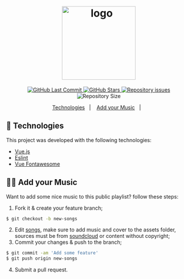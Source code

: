 <h1 align="center">
  <img alt="logo" src="https://i.imgur.com/iHflppC.png" width="200"/>
  <br>
</h1>

<p align="center">
  <a href="https://github.com/soulwax/vue-music-player/commits/master">
    <img alt="GitHub Last Commit" src="https://img.shields.io/github/last-commit/Davigl/vue-music-player?style=flat-square&color=ff69b4">
  </a>
  
  <a href="https://github.com/soulwax/vue-music-player/stargazers">
    <img alt="GitHub Stars" src="https://img.shields.io/github/stars/soulwax/vue-music-player.svg">
  </a>

  <a href="https://github.com/soulwax/vue-music-player/issues">
    <img alt="Repository issues" src="https://img.shields.io/github/issues/soulwax/vue-music-player?style=flat-square&color=yellow">
  </a>

  <img alt="Repository Size" src="https://img.shields.io/github/repo-size/soulwax/vue-music-player?style=flat-square&color=blueviolet">
</p>

<p align="center">
  <a href="#rocket-technologies">Technologies</a>&nbsp;&nbsp;&nbsp;|&nbsp;&nbsp;&nbsp;
  <a href="#user-content--add-your-music">Add your Music</a>&nbsp;&nbsp;&nbsp;|&nbsp;&nbsp;&nbsp;
</p>


## :rocket: Technologies

This project was developed with the following technologies:

- [Vue.js](https://github.com/axios/axios)
- [Eslint](https://github.com/eslint/eslint)
- [Vue Fontawesome](https://github.com/FortAwesome/vue-fontawesome)

## 💁🏻 Add your Music

Want to add some nice music to this public playlist? follow these steps:

1. Fork it & create your feature branch;

```bash
$ git checkout -b new-songs
```

2. Edit [songs](https://github.com/soulwax/vue-music-player/blob/master/src/mocks/songs.js), make sure to add music and cover to the assets folder, sources must be from [soundcloud](https://soundcloud.com/) or content without copyright;
3. Commit your changes & push to the branch;

```bash
$ git commit -am 'Add some feature'
$ git push origin new-songs
```

4. Submit a pull request.

